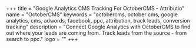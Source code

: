 +++
title = "Google Analytics CMS Tracking For OctoberCMS - Attributio"
name = "OctoberCMS"
keywords = "octobercms, october cms, google analytics, cms, adwords, facebook, ppc, attribution, track leads, conversion tracking"
description = "Connect Google Analytics with OctoberCMS to find out where your leads are coming from. Track leads from the source - from search to ppc."
logo = ""
+++
